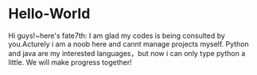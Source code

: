 # Hello-World
Hi guys!~here's fate7th:
  I am glad my codes is being consulted by you.Acturely i am a noob here and cannt manage projects myself.
Python and java are my interested languages，but now i can only type python a little.
  We will make progress together!
